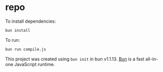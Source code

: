 # repo

To install dependencies:

```bash
bun install
```

To run:

```bash
bun run compile.js
```

This project was created using `bun init` in bun v1.1.13. [Bun](https://bun.sh) is a fast all-in-one JavaScript runtime.
